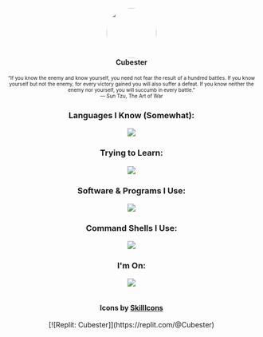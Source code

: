 <p align="center">
  <img width="100" style="border-radius: 50%" src="https://images.weserv.nl/?url=avatars.githubusercontent.com/u/78769806?v=4v=4&h=300&w=300&fit=cover&mask=circle&maxage=7d">
  <br>
  <b>Cubester</b>
  <br>
  <br>
  <span style="font-size:10px;!important">“If you know the enemy and know yourself, you need not fear the result of a hundred battles. If you know yourself but not the enemy, for every victory gained you will also suffer a defeat. If you know neither the enemy nor yourself, you will succumb in every battle.”</span> 
  <br>
  <span style="font-size:10px;!important"> ― Sun Tzu, The Art of War</span>
</p>

<div align="center">
  <h3>Languages I Know (Somewhat):</h3>
  <img src="https://skillicons.dev/icons?i=js,python,lua">
  <h3>Trying to Learn:</h3>
  <img src="https://skillicons.dev/icons?i=html,css,markdown,java,haxe">
  <h3>Software & Programs I Use:</h3>
  <img src="https://skillicons.dev/icons?i=vscode,git,blender">
  <h3>Command Shells I Use:</h3>
  <img src="https://skillicons.dev/icons?i=powershell,bash">
  <h3>I'm On:</h3>
  <img src="https://skillicons.dev/icons?i=discord,replit,linkedin">
  <br/>
  <br/>
  <br/>
  <b>Icons by <a href="https://skillicons.dev">SkillIcons</a></b>
</div>
<br>
<div align="center">
  [![Replit: Cubester]](https://replit.com/@Cubester)

[Replit: Cubester]: https://img.shields.io/badge/-@Cubester-f26201?logo=replit&logoColor=white&style=flat-square
<!--TODO | Revamp-->